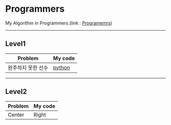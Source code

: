 # Programmers
My Algorithm in Programmers.(link : [Programemrs](https://programmers.co.kr/))

----------------
## Level1
| Problem | My code | 
| ------- | :------ |
| 완주하지 못한 선수  | [python](https://programmers.co.kr/) |

----------------
## Level2
| Problem | My code | 
| ------- | :------ |
| Center  | Right   |
